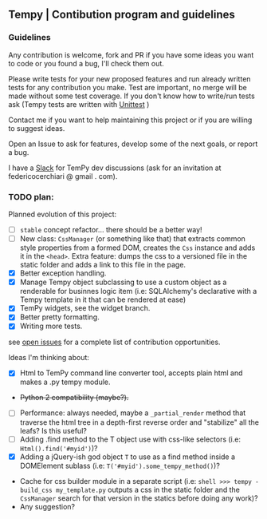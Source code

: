 ## Tempy | Contibution program and guidelines

### Guidelines
Any contribution is welcome, fork and PR if you have some ideas you want to code or you found a bug, I'll check them out.

Please write tests for your new proposed features and run already written tests for any contribution you make.
Test are important, no merge will be made without some test coverage. If you don't know how to write/run tests ask (Tempy tests are written with [Unittest](https://docs.python.org/3/library/unittest.html) )

Contact me if you want to help maintaining this project or if you are willing to suggest ideas.

Open an Issue to ask for features, develop some of the next goals, or report a bug.

I have a [Slack](https://tempy-dev.slack.com) for TemPy dev discussions (ask for an invitation at federicocerchiari @ gmail . com).

### TODO plan:
Planned evolution of this project:
- [ ] `stable` concept refactor... there should be a better way!
- [ ] New class: `CssManager` (or something like that) that extracts common style properties from a formed DOM, creates the `Css` instance and adds it in the `<head>`. Extra feature: dumps the css to a versioned file in the static folder and adds a link to this file in the page.
- [x] Better exception handling.
- [x] Manage Tempy object subclassing to use a custom object as a renderable for businnes logic item (i.e: SQLAlchemy's declarative with a Tempy template in it that can be rendered at ease)
- [x] TemPy widgets, see the widget branch.
- [x] Better pretty formatting.
- [x] Writing more tests.

see [open issues](https://github.com/Hrabal/TemPy/issues) for a complete list of contribution opportunities.

Ideas I'm thinking about:
- [x] Html to TemPy command line converter tool, accepts plain html and makes a .py tempy module.
- ~~Python 2 compatibility (maybe?).~~
- [ ] Performance: always needed, maybe a `_partial_render` method that traverse the html tree in a depth-first reverse order and "stabilize" all the leafs? Is this useful?
- [ ] Adding .find method to the T object use with css-like selectors (i.e: `Html().find('#myid')`)?
- [x] Adding a jQuery-ish god object `T` to use as a find method inside a DOMElement sublass (i.e: `T('#myid').some_tempy_method()`)?
- Cache for css builder module in a separate script (i.e: `shell >>> tempy -build_css my_template.py` outputs a css in the static folder and the `CssManager` search for that version in the statics before doing any work)?
- Any suggestion?
